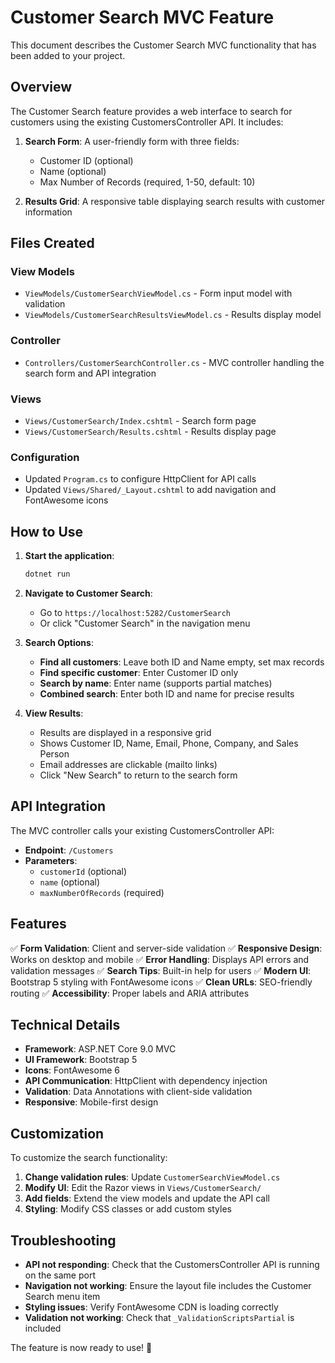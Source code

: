 # Customer Search MVC Feature

This document describes the Customer Search MVC functionality that has been added to your project.

## Overview

The Customer Search feature provides a web interface to search for customers using the existing CustomersController API. It includes:

1. **Search Form**: A user-friendly form with three fields:
   - Customer ID (optional)
   - Name (optional) 
   - Max Number of Records (required, 1-50, default: 10)

2. **Results Grid**: A responsive table displaying search results with customer information

## Files Created

### View Models
- `ViewModels/CustomerSearchViewModel.cs` - Form input model with validation
- `ViewModels/CustomerSearchResultsViewModel.cs` - Results display model

### Controller
- `Controllers/CustomerSearchController.cs` - MVC controller handling the search form and API integration

### Views
- `Views/CustomerSearch/Index.cshtml` - Search form page
- `Views/CustomerSearch/Results.cshtml` - Results display page

### Configuration
- Updated `Program.cs` to configure HttpClient for API calls
- Updated `Views/Shared/_Layout.cshtml` to add navigation and FontAwesome icons

## How to Use

1. **Start the application**:
   ```bash
   dotnet run
   ```

2. **Navigate to Customer Search**:
   - Go to `https://localhost:5282/CustomerSearch` 
   - Or click "Customer Search" in the navigation menu

3. **Search Options**:
   - **Find all customers**: Leave both ID and Name empty, set max records
   - **Find specific customer**: Enter Customer ID only
   - **Search by name**: Enter name (supports partial matches)
   - **Combined search**: Enter both ID and name for precise results

4. **View Results**:
   - Results are displayed in a responsive grid
   - Shows Customer ID, Name, Email, Phone, Company, and Sales Person
   - Email addresses are clickable (mailto links)
   - Click "New Search" to return to the search form

## API Integration

The MVC controller calls your existing CustomersController API:
- **Endpoint**: `/Customers`
- **Parameters**: 
  - `customerId` (optional)
  - `name` (optional)
  - `maxNumberOfRecords` (required)

## Features

✅ **Form Validation**: Client and server-side validation
✅ **Responsive Design**: Works on desktop and mobile
✅ **Error Handling**: Displays API errors and validation messages
✅ **Search Tips**: Built-in help for users
✅ **Modern UI**: Bootstrap 5 styling with FontAwesome icons
✅ **Clean URLs**: SEO-friendly routing
✅ **Accessibility**: Proper labels and ARIA attributes

## Technical Details

- **Framework**: ASP.NET Core 9.0 MVC
- **UI Framework**: Bootstrap 5
- **Icons**: FontAwesome 6
- **API Communication**: HttpClient with dependency injection
- **Validation**: Data Annotations with client-side validation
- **Responsive**: Mobile-first design

## Customization

To customize the search functionality:

1. **Change validation rules**: Update `CustomerSearchViewModel.cs`
2. **Modify UI**: Edit the Razor views in `Views/CustomerSearch/`
3. **Add fields**: Extend the view models and update the API call
4. **Styling**: Modify CSS classes or add custom styles

## Troubleshooting

- **API not responding**: Check that the CustomersController API is running on the same port
- **Navigation not working**: Ensure the layout file includes the Customer Search menu item
- **Styling issues**: Verify FontAwesome CDN is loading correctly
- **Validation not working**: Check that `_ValidationScriptsPartial` is included

The feature is now ready to use! 🎉
